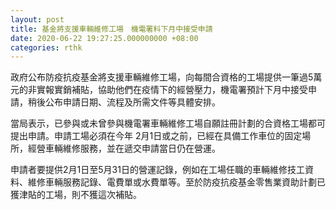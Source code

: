 ```yaml
---
layout: post
title: 基金將支援車輛維修工場　機電署料下月中接受申請
date: 2020-06-22 19:27:25.000000000 +08:00
categories: rthk
---
```


政府公布防疫抗疫基金將支援車輛維修工場，向每間合資格的工場提供一筆過5萬元的非實報實銷補貼，協助他們在疫情下的經營壓力，機電署預計下月中接受申請，稍後公布申請日期、流程及所需文件等具體安排。

當局表示，已參與或未曾參與機電署車輛維修工場自願註冊計劃的合資格工場都可提出申請。申請工場必須在今年 2月1日或之前，已經在具備工作車位的固定場所，經營車輛維修服務，並在遞交申請當日仍在營運。

申請者要提供2月1日至5月31日的營運記錄，例如在工場任職的車輛維修技工資料、維修車輛服務記錄、電費單或水費單等。至於防疫抗疫基金零售業資助計劃已獲津貼的工場，則不獲這次補貼。
　　
